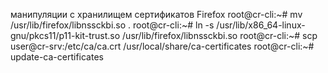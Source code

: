 манипуляции с хранилищем сертификатов Firefox
root@cr-cli:~# mv /usr/lib/firefox/libnssckbi.so .
root@cr-cli:~# ln -s /usr/lib/x86_64-linux-gnu/pkcs11/p11-kit-trust.so /usr/lib/firefox/libnssckbi.so
root@cr-cli:~# scp user@cr-srv:/etc/ca/ca.crt /usr/local/share/ca-certificates
root@cr-cli:~# update-ca-certificates

